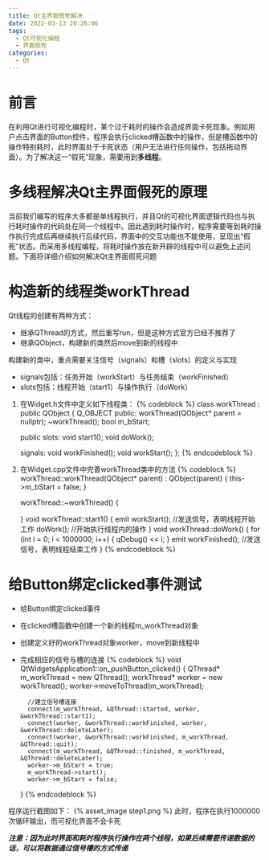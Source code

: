 ```yaml
---
title: Qt主界面假死解决
date: 2022-03-13 20:26:06
tags:
  - Qt可视化编程
  - 界面假死
categories:
  - Qt
---
```


# 前言
在利用Qt进行可视化编程时，某个过于耗时的操作会造成界面卡死现象。例如用户点击界面的Button控件，程序会执行clicked槽函数中的操作，但是槽函数中的操作特别耗时，此时界面处于卡死状态（用户无法进行任何操作，包括拖动界面）。为了解决这一“假死”现象，需要用到**多线程**。
<!-- more -->

# 多线程解决Qt主界面假死的原理
当前我们编写的程序大多都是单线程执行，并且Qt的可视化界面逻辑代码也与执行耗时操作的代码处在同一个线程中。因此遇到耗时操作时，程序需要等到耗时操作执行完成后再继续执行后续代码，界面中的交互功能也不能使用，呈现出“假死”状态。而采用多线程编程，将耗时操作放在新开辟的线程中可以避免上述问题。下面将详细介绍如何解决Qt主界面假死问题

# 构造新的线程类workThread
Qt线程的创建有两种方式：
- 继承QThread的方式，然后重写run，但是这种方式官方已经不推荐了
- 继承QObject，构建新的类然后move到新的线程中

构建新的类中，重点需要关注信号（signals）和槽（slots）的定义与实现
- signals包括：任务开始（workStart）与任务结束（workFinished）
- slots包括：线程开始（start1）与操作执行（doWork）
1. 在Widget.h文件中定义如下线程类：
{% codeblock %}
	class workThread : public QObject
	{
		Q_OBJECT
	public:
		workThread(QObject* parent = nullptr);
		~workThread();
		bool m_bStart;

	public slots:
		void start1();
		void doWork();

	signals:
		void workFinished();
		void workStart();
	};
{% endcodeblock %}
2. 在Widget.cpp文件中完善workThread类中的方法
{% codeblock %}
	workThread::workThread(QObject* parent) : QObject(parent)
	{
		this->m_bStart = false;
	}

	workThread::~workThread()
	{

	}
	void workThread::start1()
	{
		emit workStart();	//发送信号，表明线程开始工作
		doWork();			//开始执行线程内的操作
	}
	void workThread::doWork()
	{
		for (int i = 0; i < 1000000; i++)
		{
			qDebug() << i;
		}
		emit workFinished();	//发送信号，表明线程结束工作
	}
{% endcodeblock %}

# 给Button绑定clicked事件测试
- 给Button绑定clicked事件
- 在clicked槽函数中创建一个新的线程m_workThread对象
- 创建定义好的workThread对象worker，move到新线程中
- 完成相应的信号与槽的连接
{% codeblock %}
	void QtWidgetsApplication1::on_pushButton_clicked()
	{
		QThread* m_workThread = new QThread();
		workThread* worker = new workThread();
		worker->moveToThread(m_workThread);
		
		//建立信号槽连接
		connect(m_workThread, &QThread::started, worker, &workThread::start1);
		connect(worker, &workThread::workFinished, worker, &workThread::deleteLater);
		connect(worker, &workThread::workFinished, m_workThread, &QThread::quit);
		connect(m_workThread, &QThread::finished, m_workThread, &QThread::deleteLater);
		worker->m_bStart = true;
		m_workThread->start();
		worker->m_bStart = false;
	}
{% endcodeblock %}

程序运行截图如下：
{% asset_image step1.png %}
此时，程序在执行1000000次循环输出，而可视化界面不会卡死

***注意：因为此时界面和耗时程序执行操作在两个线程，如果后续需要传递数据的话，可以将数据通过信号槽的方式传递***